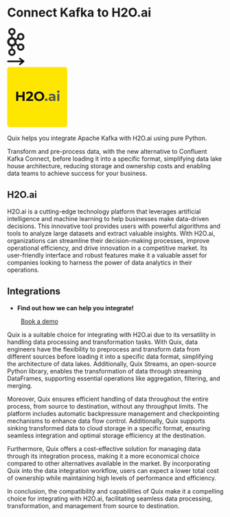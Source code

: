 # Connect Kafka to H2O.ai

<div class="connect-images cards blog-grid-card" markdown>
<div>
<img src="../images/kafka_logo.png" width="40px" />
</div>
<div>
<img src="../images/arrow.svg" width="40px" />
</div>
<div>
<img src="./images/h2o-ai_1.jpg" />
</div>
</div>

Quix helps you integrate Apache Kafka with H2O.ai using pure Python.

Transform and pre-process data, with the new alternative to Confluent Kafka Connect, before loading it into a specific format, simplifying data lake house architecture, reducing storage and ownership costs and enabling data teams to achieve success for your business.

## H2O.ai

H2O.ai is a cutting-edge technology platform that leverages artificial intelligence and machine learning to help businesses make data-driven decisions. This innovative tool provides users with powerful algorithms and tools to analyze large datasets and extract valuable insights. With H2O.ai, organizations can streamline their decision-making processes, improve operational efficiency, and drive innovation in a competitive market. Its user-friendly interface and robust features make it a valuable asset for companies looking to harness the power of data analytics in their operations.

## Integrations

<div class="grid cards" markdown>

- __Find out how we can help you integrate!__

    <a class="md-button md-button--primary" href="https://quix.io/book-a-demo" target="_blank" style="margin:.5rem;">Book a demo</a>

</div>


Quix is a suitable choice for integrating with H2O.ai due to its versatility in handling data processing and transformation tasks. With Quix, data engineers have the flexibility to preprocess and transform data from different sources before loading it into a specific data format, simplifying the architecture of data lakes. Additionally, Quix Streams, an open-source Python library, enables the transformation of data through streaming DataFrames, supporting essential operations like aggregation, filtering, and merging.

Moreover, Quix ensures efficient handling of data throughout the entire process, from source to destination, without any throughput limits. The platform includes automatic backpressure management and checkpointing mechanisms to enhance data flow control. Additionally, Quix supports sinking transformed data to cloud storage in a specific format, ensuring seamless integration and optimal storage efficiency at the destination.

Furthermore, Quix offers a cost-effective solution for managing data through its integration process, making it a more economical choice compared to other alternatives available in the market. By incorporating Quix into the data integration workflow, users can expect a lower total cost of ownership while maintaining high levels of performance and efficiency.

In conclusion, the compatibility and capabilities of Quix make it a compelling choice for integrating with H2O.ai, facilitating seamless data processing, transformation, and management from source to destination.

